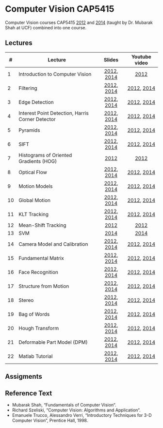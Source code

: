 # Computer Vision CAP5415

Computer Vision courses CAP5415 [2012](https://www.crcv.ucf.edu/courses/cap5415-fall-2012/) and [2014](https://www.crcv.ucf.edu/courses/cap5415-fall-2014/) (taught by Dr. Mubarak Shah at UCF) combined into one course.


## Lectures


| # | Lecture        | Slides           | Youtube video  |
|--- | ------------- |:-------------:| :-----:|
| 1 | Introduction to Computer Vision | [2012](https://www.crcv.ucf.edu/wp-content/uploads/2019/03/CAP5415_Fall2012_Lecture-1-CVIntroduction.pdf), [2014](https://www.crcv.ucf.edu/wp-content/uploads/2019/03/CVIntroductionAugust2014.pdf) | [2012](http://www.youtube.com/watch?v=715uLCHt4jE&feature=plcp) |
| 2 | Filtering      | [2012](https://www.crcv.ucf.edu/wp-content/uploads/2019/03/CAP5415_Fall2012_Lecture-2-Filtering.pdf), [2014](https://www.crcv.ucf.edu/wp-content/uploads/2019/03/Lecture-2-Filtering.pdf)      | [2012](http://www.youtube.com/watch?v=1THuCOKNn6U&feature=plcp), [2014](https://www.youtube.com/watch?v=SYVrLncRYlU&list=UUlOghZ_xkI1km31IeoY-9Bw) |
| 3 | Edge Detection | [2012](https://www.crcv.ucf.edu/wp-content/uploads/2019/03/CAP5415_Fall2012_Lecture-3-EdgeDetection.pdf), [2014](https://www.crcv.ucf.edu/wp-content/uploads/2019/03/Lecture-3-EdgeDetection.pdf)      |   [2012](http://www.youtube.com/watch?v=lC-IrZsdTrw), [2014](https://www.youtube.com/watch?v=7mEiTU-XgCo) |
| 4 | Interest Point Detection, Harris Corner Detector | [2012](https://www.crcv.ucf.edu/wp-content/uploads/2019/03/CAP5415_Fall2012_Lecture-4-Harris.pdf), [2014](https://www.crcv.ucf.edu/wp-content/uploads/2019/03/Lecture-4-Harris.pdf)      |   [2012](http://www.youtube.com/watch?v=lC-IrZsdTrw), [2014](https://www.youtube.com/watch?v=7mEiTU-XgCo) |
| 5 | Pyramids | [2012](https://www.crcv.ucf.edu/wp-content/uploads/2019/03/CAP5415_Fall2012_Lecture-7-Pyramids.pdf), [2014](https://www.crcv.ucf.edu/wp-content/uploads/2019/03/Lecture-5-Pyramids.pdf) | [2012](http://www.youtube.com/watch?v=NiGcuurpV5o), [2014](https://www.youtube.com/watch?v=KO7jJt0WHag) |
| 6 | SIFT | [2012](https://www.crcv.ucf.edu/wp-content/uploads/2019/03/CAP5415_Fall2012_Lecture-5-SIFT.pdf), [2014](https://www.crcv.ucf.edu/wp-content/uploads/2019/03/Lecture-6-SIFT.pdf) | [2012](http://www.youtube.com/watch?v=NPcMS49V5hg), [2014](https://www.youtube.com/watch?v=L77m5xuDSKw) |
| 7 | Histograms of Oriented Gradients (HOG) | [2012](https://www.crcv.ucf.edu/wp-content/uploads/2019/03/CAP5415_Fall2012_Lecture-6a-Hog.pdf) | [2012](http://www.youtube.com/watch?v=0Zib1YEE4LU)|
| 8 | Optical Flow | [2012](https://www.crcv.ucf.edu/wp-content/uploads/2019/03/CAP5415_Fall2012_Lecture-6b-OpticalFlow.pdf), [2014](https://www.crcv.ucf.edu/wp-content/uploads/2019/03/Lecture-7-OpticalFlow.pdf) | [2012](http://www.youtube.com/watch?v=5VyLAH8BhF8), [2014](https://www.youtube.com/embed/kJouUVZ0QqU) |
| 9 | Motion Models | [2012](https://www.crcv.ucf.edu/wp-content/uploads/2019/03/CAP5415_Fall2012_Lecture-8-MotionModels.pdf), [2014](https://www.crcv.ucf.edu/wp-content/uploads/2019/03/Lecture-8-MotionModels.pdf) | [2012](https://www.youtube.com/watch?v=dW_F2C-kNfo), [2014](https://www.youtube.com/watch?v=0XRFxxpj4sM) |
| 10 | Global Motion | [2012](https://www.crcv.ucf.edu/wp-content/uploads/2019/03/CAP5415_Fall2012_Lecture-9-GlobalMotion.pdf), [2014](https://www.crcv.ucf.edu/wp-content/uploads/2019/03/Lecture-9-GlobalMotion.pdf) | [2012](http://www.youtube.com/watch?v=fI6-02ATz4w), [2014](https://www.youtube.com/watch?v=Y3edhZR-vyA) |
| 11 | KLT Tracking | [2012](https://www.crcv.ucf.edu/wp-content/uploads/2019/03/CAP5415_Fall2012_Lecture-10-KLT.pdf), [2014](https://www.crcv.ucf.edu/wp-content/uploads/2019/03/Lecture-10-KLT.pdf) | [2012](http://www.youtube.com/watch?v=tzO245uWQxA), [2014](https://www.youtube.com/watch?v=m3WroZG38zc) |
| 12 | Mean-Shift Tracking | [2012](https://www.crcv.ucf.edu/wp-content/uploads/2019/03/CAP5415_Fall2012_Lecture-11-MeanShiftTracking.pdf) | [2012](http://www.youtube.com/watch?v=M8B3RZVqgOo) |
| 13 | SVM | [2014](https://www.crcv.ucf.edu/wp-content/uploads/2019/03/Lecture-11-SVM.pdf) | [2014](https://www.youtube.com/watch?v=MNEK4Vc0Ddw) |
| 14 | Camera Model and Calibration | [2012](https://www.crcv.ucf.edu/wp-content/uploads/2019/03/CAP5415_Fall2012_Lecture-12-CameraModel.pdf), [2014](https://www.crcv.ucf.edu/wp-content/uploads/2019/03/Lecture-12-CameraModel.pdf) | [2012](https://www.youtube.com/watch?v=NWOL8yXL6xI), [2014](https://www.youtube.com/watch?v=HoBKG82A9xs) |
| 15 | Fundamental Matrix | [2012](https://www.crcv.ucf.edu/wp-content/uploads/2019/03/CAP5415_Fall2012_Lecture-13-FundamentalMatrix.pdf), [2014](https://www.crcv.ucf.edu/wp-content/uploads/2019/03/Lecture-13-FundamentalMatrix.pdf) | [2012](http://www.youtube.com/watch?v=K-j704F6F7Q), [2014](https://www.youtube.com/watch?v=1X93H_0_W5k) |
| 16 | Face Recognition | [2012](https://www.crcv.ucf.edu/wp-content/uploads/2019/03/CAP5415_Fall2012_Lecture-14-FaceRecognition.pdf), [2014](https://www.crcv.ucf.edu/wp-content/uploads/2019/03/Lecture-14-FaceRecognition.pdf) | [2012](http://www.youtube.com/watch?v=LYgBqJorF44), [2014](https://www.youtube.com/watch?v=xqrJfXkHw8s) |
| 17 | Structure from Motion | [2012](), [2014]() | [2012](), [2014]() |
| 18 | Stereo | [2012](), [2014]() | [2012](), [2014]() |
| 19 | Bag of Words | [2012](), [2014]() | [2012](), [2014]() | 
| 20 | Hough Transform | [2012](), [2014]() | [2012](), [2014]() | 
| 21 | Deformable Part Model (DPM) | [2012](), [2014]() | [2012](), [2014]() | 
| 22 | Matlab Tutorial | [2012](), [2014]() | [2012](), [2014]() |

## Assigments


## Reference Text

* Mubarak Shah, “Fundamentals of Computer Vision“.
* Richard Szeliski, “Computer Vision: Algorithms and Application“.
* Emanuele Trucco, Alessandro Verri, “Introductory Techniques for 3-D Computer Vision”, Prentice Hall, 1998.

